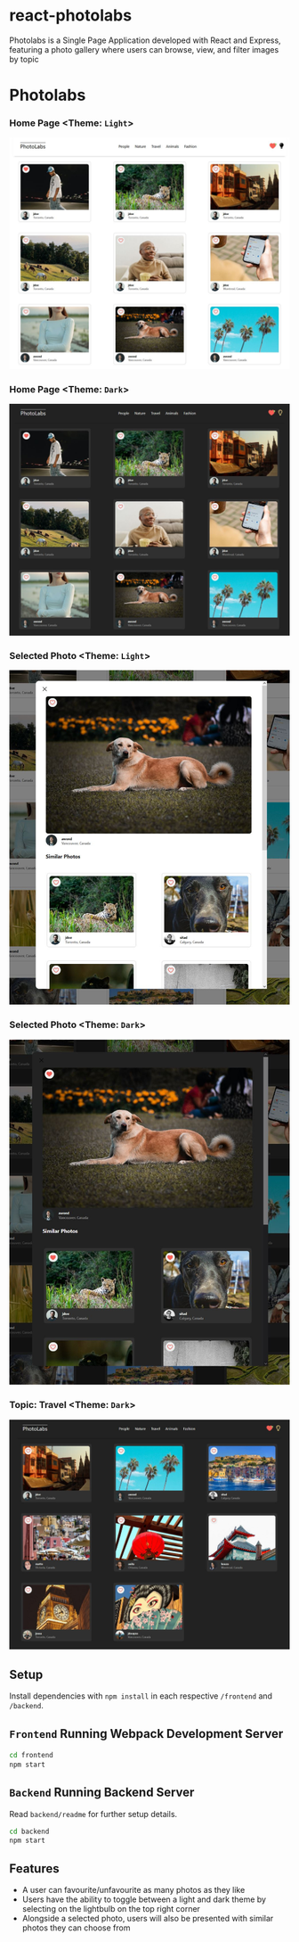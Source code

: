 # react-photolabs
Photolabs is a Single Page Application developed with React and Express, featuring a photo gallery where users can browse, view, and filter images by topic

# Photolabs
### Home Page <Theme: `Light`>
!["View of Photolabs home page (light)"](https://github.com/rlitoncs/photolabs/blob/main/docs/photolabs-home-page.JPG?raw=true)

### Home Page <Theme: `Dark`>
!["View of Photolabs home page (dark)"](https://github.com/rlitoncs/photolabs/blob/main/docs/photolabs-home-page-dark-mode.JPG?raw=true)

### Selected Photo <Theme: `Light`>
!["View of Photolabs selected photo (light)"](https://github.com/rlitoncs/photolabs/blob/main/docs/photolabs-select-photo.JPG?raw=true)

### Selected Photo <Theme: `Dark`>
!["View of Photolabs selected photo (dark)"](https://github.com/rlitoncs/photolabs/blob/main/docs/photolabs-select-photo-dark-mode.JPG?raw=true)

### Topic: Travel <Theme: `Dark`>
!["View of Photolabs selected photo (dark)"](https://github.com/rlitoncs/photolabs/blob/main/docs/photolabs-travel-topic.JPG?raw=true)




## Setup

Install dependencies with `npm install` in each respective `/frontend` and `/backend`.

## `Frontend` Running Webpack Development Server

```sh
cd frontend
npm start
```

## `Backend` Running Backend Server

Read `backend/readme` for further setup details.

```sh
cd backend
npm start
```

## Features
- A user can favourite/unfavourite as many photos as they like
- Users have the ability to toggle between a light and dark theme by selecting on the lightbulb on the top right corner
- Alongside a selected photo, users will also be presented with similar photos they can choose from
